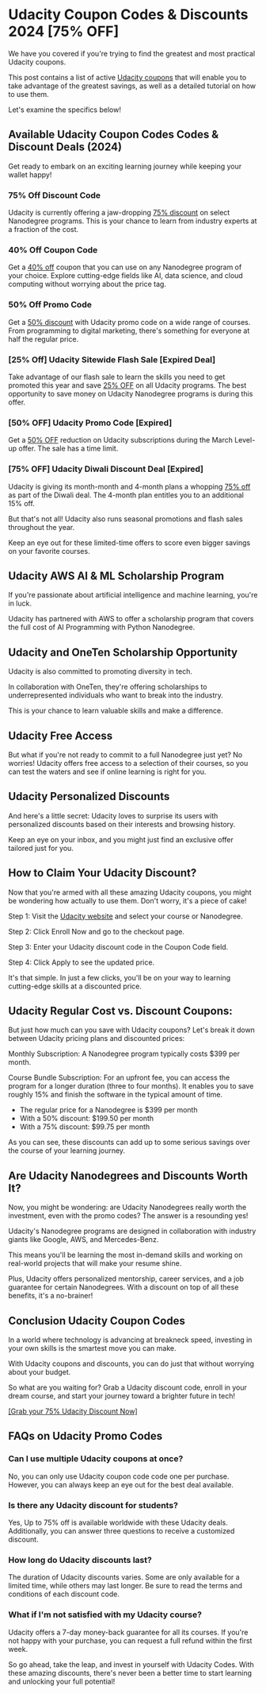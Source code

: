 # Udacity Coupon Codes & Discounts 2024 [75% OFF]

We have you covered if you're trying to find the greatest and most practical Udacity coupons.

This post contains a list of active [Udacity coupons](https://bit.ly/46OdeH6) that will enable you to take advantage of the greatest savings, as well as a detailed tutorial on how to use them.

Let's examine the specifics below!

## Available Udacity Coupon Codes Codes & Discount Deals (2024)

Get ready to embark on an exciting learning journey while keeping your wallet happy!

### 75% Off Discount Code

Udacity is currently offering a jaw-dropping [75% discount](https://bit.ly/46OdeH6) on select Nanodegree programs. This is your chance to learn from industry experts at a fraction of the cost.

### 40% Off Coupon Code

Get a [40% off](https://bit.ly/46OdeH6) coupon that you can use on any Nanodegree program of your choice. Explore cutting-edge fields like AI, data science, and cloud computing without worrying about the price tag.

### 50% Off Promo Code

Get a [50% discount](https://bit.ly/46OdeH6) with Udacity promo code on a wide range of courses. From programming to digital marketing, there's something for everyone at half the regular price.

### [25% Off] Udacity Sitewide Flash Sale [Expired Deal]

Take advantage of our flash sale to learn the skills you need to get promoted this year and save [25% OFF](https://bit.ly/46OdeH6) on all Udacity programs. The best opportunity to save money on Udacity Nanodegree programs is during this offer.

### [50% OFF] Udacity Promo Code [Expired]

Get a [50% OFF](https://bit.ly/46OdeH6) reduction on Udacity subscriptions during the March Level-up offer. The sale has a time limit.

### [75% OFF] Udacity Diwali Discount Deal [Expired]

Udacity is giving its month-month and 4-month plans a whopping [75% off](https://bit.ly/46OdeH6) as part of the Diwali deal. The 4-month plan entitles you to an additional 15% off.

But that's not all! Udacity also runs seasonal promotions and flash sales throughout the year.

Keep an eye out for these limited-time offers to score even bigger savings on your favorite courses.

## Udacity AWS AI & ML Scholarship Program

If you're passionate about artificial intelligence and machine learning, you're in luck.

Udacity has partnered with AWS to offer a scholarship program that covers the full cost of AI Programming with Python Nanodegree.

## Udacity and OneTen Scholarship Opportunity

Udacity is also committed to promoting diversity in tech.

In collaboration with OneTen, they're offering scholarships to underrepresented individuals who want to break into the industry.

This is your chance to learn valuable skills and make a difference.

## Udacity Free Access

But what if you're not ready to commit to a full Nanodegree just yet? No worries! Udacity offers free access to a selection of their courses, so you can test the waters and see if online learning is right for you.

## Udacity Personalized Discounts

And here's a little secret: Udacity loves to surprise its users with personalized discounts based on their interests and browsing history.

Keep an eye on your inbox, and you might just find an exclusive offer tailored just for you.

## How to Claim Your Udacity Discount?

Now that you're armed with all these amazing Udacity coupons, you might be wondering how actually to use them. Don't worry, it's a piece of cake!

Step 1: Visit the [Udacity website](https://bit.ly/46OdeH6) and select your course or Nanodegree.

Step 2: Click Enroll Now and go to the checkout page.

Step 3: Enter your Udacity discount code in the Coupon Code field.

Step 4: Click Apply to see the updated price.

It's that simple. In just a few clicks, you'll be on your way to learning cutting-edge skills at a discounted price.

## Udacity Regular Cost vs. Discount Coupons:

But just how much can you save with Udacity coupons? Let's break it down between Udacity pricing plans and discounted prices:

Monthly Subscription: A Nanodegree program typically costs $399 per month.

Course Bundle Subscription: For an upfront fee, you can access the program for a longer duration (three to four months). It enables you to save roughly 15% and finish the software in the typical amount of time.

* The regular price for a Nanodegree is $399 per month
* With a 50% discount: $199.50 per month
* With a 75% discount: $99.75 per month

As you can see, these discounts can add up to some serious savings over the course of your learning journey.

## Are Udacity Nanodegrees and Discounts Worth It?

Now, you might be wondering: are Udacity Nanodegrees really worth the investment, even with the promo codes? The answer is a resounding yes!

Udacity's Nanodegree programs are designed in collaboration with industry giants like Google, AWS, and Mercedes-Benz.

This means you'll be learning the most in-demand skills and working on real-world projects that will make your resume shine.

Plus, Udacity offers personalized mentorship, career services, and a job guarantee for certain Nanodegrees. With a discount on top of all these benefits, it's a no-brainer!

## Conclusion Udacity Coupon Codes

In a world where technology is advancing at breakneck speed, investing in your own skills is the smartest move you can make.

With Udacity coupons and discounts, you can do just that without worrying about your budget.

So what are you waiting for? Grab a Udacity discount code, enroll in your dream course, and start your journey toward a brighter future in tech!

[[Grab your 75% Udacity Discount Now]](https://bit.ly/46OdeH6)

## FAQs on Udacity Promo Codes

### Can I use multiple Udacity coupons at once?

No, you can only use Udacity coupon code code one per purchase. However, you can always keep an eye out for the best deal available.

### Is there any Udacity discount for students?

Yes, Up to 75% off is available worldwide with these Udacity deals. Additionally, you can answer three questions to receive a customized discount.

### How long do Udacity discounts last?

The duration of Udacity discounts varies. Some are only available for a limited time, while others may last longer. Be sure to read the terms and conditions of each discount code.

### What if I'm not satisfied with my Udacity course?

Udacity offers a 7-day money-back guarantee for all its courses. If you're not happy with your purchase, you can request a full refund within the first week.

So go ahead, take the leap, and invest in yourself with Udacity Codes. With these amazing discounts, there's never been a better time to start learning and unlocking your full potential!
